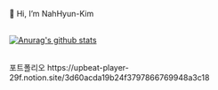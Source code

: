 👋 Hi, I’m NahHyun-Kim <br/>
<br />

[![Anurag's github stats](https://github-readme-stats.vercel.app/api?username=NahHyun-Kim)](https://github.com/NahHyun-Kim/)

<br />
포트폴리오 https://upbeat-player-29f.notion.site/3d60acda19b24f3797866769948a3c18
<!--  [![Tech Blog Badge](http://img.shields.io/badge/-Port%20folio-black?style=flat-square&logo=github&link=)]()
 [![Youtube Badge](https://img.shields.io/badge/Youtube-ff0000?style=flat-square&logo=youtube&link=https://www.youtube.com/watch?v=JxRRqhxSEk4)](https://www.youtube.com/watch?v=JxRRqhxSEk4)
 [![Gmail Badge](https://img.shields.io/badge/Gmail-d14836?style=flat-square&logo=Gmail&logoColor=white&link=mailto:cherish21001298@gmail.com)](mailto:cherish21001298@gmail.com)
 </div>
 -->
<!-- <br />
[![Top Langs](https://github-readme-stats.vercel.app/api/top-langs/?username=NahHyun-Kim)](https://github.com/anuraghazra/github-readme-stats) -->
